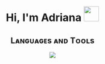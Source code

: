 <h1 align="center">Hi, I'm Adriana <img height="40" src="https://emoji.gg/assets/emoji/7333-parrotdance.gif"></h1>
<h2 align="center">Lᴀɴɢᴜᴀɢᴇs ᴀɴᴅ Tᴏᴏʟs</h2> 
<p align="center">
<img src="https://skillicons.dev/icons?i=git,py,js,ts,mysql,postgres,cpp,cs,css,dotnet,vue,vite,angular,nodejs,rider,visualstudio,vscode,idea,webstorm" />
</p>
<br />
